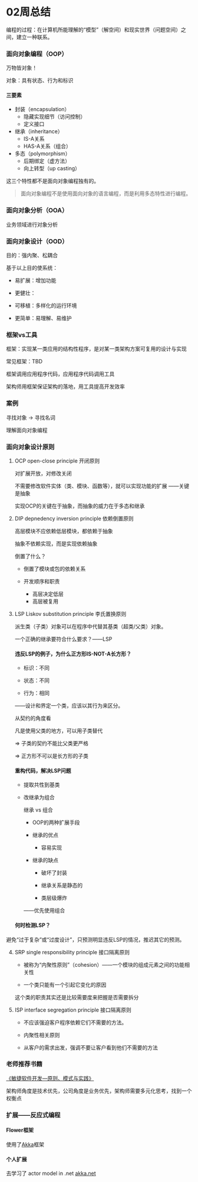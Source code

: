 02周总结
===

编程的过程：在计算机所能理解的“模型”（解空间）和现实世界（问题空间）之间，建立一种联系。

### 面向对象编程（OOP）

万物皆对象！

对象：具有状态、行为和标识

#### 三要素

- 封装（encapsulation）
  - 隐藏实现细节（访问控制）
  - 定义接口
- 继承（inheritance）
  - IS-A关系
  - HAS-A关系（组合）
- 多态（polymorphism）
  - 后期绑定（虚方法）
  - 向上转型（up casting）

这三个特性都不是面向对象编程独有的。

>  面向对象编程不是使用面向对象的语言编程，而是利用多态特性进行编程。

### 面向对象分析（OOA）

业务领域进行对象分析

### 面向对象设计（OOD）

目的：强内聚、松耦合

基于以上目的使系统：

- 易扩展：增加功能

- 更健壮：

- 可移植：多样化的运行环境

- 更简单：易理解、易维护

### 框架vs工具

框架：实现某一类应用的结构性程序，是对某一类架构方案可复用的设计与实现

常见框架：TBD

框架调用应用程序代码，应用程序代码调用工具

架构师用框架保证架构的落地，用工具提高开发效率

### 案例

寻找对象 -> 寻找名词

理解面向对象编程

### 面向对象设计原则

1. OCP open-close principle 开闭原则

   对扩展开放，对修改关闭

   不需要修改软件实体（类、模块、函数等），就可以实现功能的扩展 ——关键是抽象

   实现OCP的关键在于抽象，而抽象的威力在于多态和继承

2. DIP depnedency inversion principle 依赖倒置原则

   高层模块不应依赖低层模块，都依赖于抽象

   抽象不依赖实现，而是实现依赖抽象

   倒置了什么？

   - 倒置了模块或包的依赖关系

   - 开发顺序和职责
     - 高层决定低层
     - 高层被复用

3. LSP Liskov substitution principle 李氏置换原则

   派生类（子类）对象可以在程序中代替其基类（超类/父类）对象。

   一个正确的继承要符合什么要求？——LSP

   #### 违反LSP的例子，为什么正方形IS-NOT-A长方形？

   - 标识：不同

   - 状态：不同

   - 行为：相同

    ——设计和界定一个类，应该以其行为来区分。

   从契约的角度看

   凡是使用父类的地方，可以用子类替代

   => 子类的契约不能比父类更严格

   => 正方形不可以是长方形的子类

   #### 重构代码，解决LSP问题

   - 提取共性到基类

   - 改继承为组合

     继承 vs 组合

     - OOP的两种扩展手段

     - 继承的优点

       - 容易实现

     - 继承的缺点

       - 破坏了封装

       - 继承关系是静态的

       - 类层级爆炸

     ——优先使用组合
   #### 何时检测LSP？
   
避免“过于复杂”或“过度设计”，只预测明显违反LSP的情况，推迟其它的预测。
   

   
4. SRP single responsibility principle 接口隔离原则

   - 被称为“内聚性原则”（cohesion）——一个模块的组成元素之间的功能相关性

   - 一个类只能有一个引起它变化的原因

   这个类的职责其实还是比较需要度来把握是否需要拆分

5. ISP interface segregation principle 接口隔离原则

   - 不应该强迫客户程序依赖它们不需要的方法。

   - 内聚性相关原则
   - 从客户的需求出发，强调不要让客户看到他们不需要的方法

### 老师推荐书籍

[《敏捷软件开发—原则、模式与实践》](https://item.jd.com/10078483.html)



架构师角度是技术优先，公司角度是业务优先，架构师需要多元化思考，找到一个权衡点

### 扩展——反应式编程

#### Flower框架

使用了[Akka](https://akka.io/)框架

#### 个人扩展

去学习了 actor model in .net [akka.net](https://getakka.net/)



